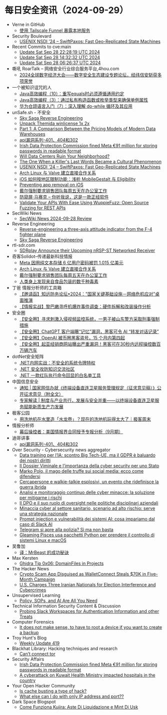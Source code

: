 # 每日安全资讯（2024-09-29）

- Verne in GitHub
  - [使用 Tailscale Funnel 暴露本地服务](https://blog.einverne.info/post/2024/09/tailscale-funnel.html)
- Security Boulevard
  - [USENIX NSDI ’24 – SwiftPaxos: Fast Geo-Replicated State Machines](https://securityboulevard.com/2024/09/usenix-nsdi-24-swiftpaxos-fast-geo-replicated-state-machines/)
- Recent Commits to cve:main
  - [Update Sat Sep 28 22:28:19 UTC 2024](https://github.com/trickest/cve/commit/962dc04aff9598d7ac7d5c11b2bf7ed2d1d2d0f1)
  - [Update Sat Sep 28 14:32:32 UTC 2024](https://github.com/trickest/cve/commit/509a1b5bf24d0fd26ac6c81c5da7563fb640828d)
  - [Update Sat Sep 28 06:26:37 UTC 2024](https://github.com/trickest/cve/commit/d0e6c79f555ea1c7196fcfe3b56551d49a95a296)
- 嘶吼 RoarTalk – 网络安全行业综合服务平台,4hou.com
  - [2024全球数字经济大会——数字安全生态建设专题论坛，经纬信安斩获多项荣誉](https://www.4hou.com/posts/ZgWv)
- 一个被知识诅咒的人
  - [Java高效编程（10）：重写equals时必须遵循通用约定](https://blog.csdn.net/nokiaguy/article/details/142620809)
  - [Java高效编程（3）：通过私有构造函数或枚举类型来确保单例属性](https://blog.csdn.net/nokiaguy/article/details/142619385)
  - [华为仓颉语言入门（7）：深入理解 do-while 循环及其应用](https://blog.csdn.net/nokiaguy/article/details/142619199)
- unSafe.sh - 不安全
  - [Sky Saga Reverse Engineering](https://buaq.net/go-264634.html)
  - [Unpack Themida winlicense 1x 2x](https://buaq.net/go-264635.html)
  - [Part 1: A Comparison Between the Pricing Models of Modern Data Warehouses](https://buaq.net/go-264638.html)
  - [api漏洞系列-401、404和302](https://buaq.net/go-264647.html)
  - [Irish Data Protection Commission fined Meta €91 million for storing passwords in readable format](https://buaq.net/go-264637.html)
  - [Will Data Centers Ruin Your Neighborhood?](https://buaq.net/go-264640.html)
  - [The One When a Killer's Last Words Became a Cultural Phenomenon](https://buaq.net/go-264639.html)
  - [USENIX NSDI ’24 – SwiftPaxos: Fast Geo-Replicated State Machines](https://buaq.net/go-264649.html)
  - [Arch Linux 与 Valve 建立直接合作关系](https://buaq.net/go-264614.html)
  - [iOS 如何按地区限制功能：浅析 MobileGestalt 与 Eligibility](https://buaq.net/go-264621.html)
  - [Preventing app removal on iOS](https://buaq.net/go-264622.html)
  - [戴尔强制要求销售团队每周五天在办公室工作](https://buaq.net/go-264615.html)
  - [防窥屏·马赛克 – 你听我说，这是一款正经软件](https://buaq.net/go-264613.html)
  - [Validate Your APIs With Ease Using WuppieFuzz: Open Source Fuzzing for REST APIs](https://buaq.net/go-264641.html)
- SecWiki News
  - [SecWiki News 2024-09-28 Review](http://www.sec-wiki.com/?2024-09-28)
- Reverse Engineering
  - [Reverse-engineering a three-axis attitude indicator from the F-4 fighter plane](https://www.reddit.com/r/ReverseEngineering/comments/1frocuw/reverseengineering_a_threeaxis_attitude_indicator/)
  - [Sky Saga Reverse Engineering](https://www.reddit.com/r/ReverseEngineering/comments/1frh9b1/sky_saga_reverse_engineering/)
- rtl-sdr.com
  - [SDRplay Announce their Upcoming nRSP-ST Networked Receiver](https://www.rtl-sdr.com/sdrplay-announce-their-upcoming-nrsp-st-networked-receiver/)
- 奇客Solidot–传递最新科技情报
  - [Meta 因用纯文本存储 6 亿用户密码被罚 1.015 亿美元](https://www.solidot.org/story?sid=79372)
  - [Arch Linux 与 Valve 建立直接合作关系](https://www.solidot.org/story?sid=79371)
  - [戴尔强制要求销售团队每周五天在办公室工作](https://www.solidot.org/story?sid=79370)
  - [人类身上发现来自食品包装的数千种毒素](https://www.solidot.org/story?sid=79369)
- 丁爸 情报分析师的工具箱
  - [【邀请函】知远防务论坛•2024："国家关键基础设施－网络危机应对"桌面推演](https://mp.weixin.qq.com/s?__biz=MzI2MTE0NTE3Mw==&mid=2651146383&idx=1&sn=a3908a55f95f72e6a463ab0f420fdade&chksm=f1af3fb5c6d8b6a304173c4b04495b348cc5a8541b4bbb10360ce7f5760b833a8cd82b2197a5&scene=58&subscene=0#rd)
  - [【情报实战】黎巴嫩寻呼机爆炸事件调查：硬件拆解和改装操作分析](https://mp.weixin.qq.com/s?__biz=MzI2MTE0NTE3Mw==&mid=2651146383&idx=2&sn=908625771b7cf78d10dcebb9861ab289&chksm=f1af3fb5c6d8b6a364633ee0c9e2e8fea9ea675fc2f4977ac9bf44ac5f7b9d66f9cdd0bbe63a&scene=58&subscene=0#rd)
- 安全圈
  - [【安全圈】寻求刺激入侵视频监控系统，一男子被山东警方采取刑事强制措施](https://mp.weixin.qq.com/s?__biz=MzIzMzE4NDU1OQ==&mid=2652064747&idx=1&sn=fe44287b6e0a4beac09f4f9d56e77faa&chksm=f36e67abc419eebd03ce06fff8f7c2a2d73416f50362f9005715217c13d189148f527f310d92&scene=58&subscene=0#rd)
  - [【安全圈】ChatGPT 客户端曝“记忆”漏洞，黑客可令 AI “转发对话记录”](https://mp.weixin.qq.com/s?__biz=MzIzMzE4NDU1OQ==&mid=2652064747&idx=2&sn=794aa8ee4f38945f6c525525ffa0fcf1&chksm=f36e67abc419eebd4c6abf786ab80ae28d1d0f727283f05add4aa4ea22224aea23ccf3f15642&scene=58&subscene=0#rd)
  - [【安全圈】OpenAI 被币圈黑客盗号，15 个月内第四起](https://mp.weixin.qq.com/s?__biz=MzIzMzE4NDU1OQ==&mid=2652064747&idx=3&sn=e4142fa9f4eda9b5c369a8654b2163db&chksm=f36e67abc419eebdcffbd895bd53522f9f033139a8087730a91c1e0a9c932d756233aa0b7859&scene=58&subscene=0#rd)
  - [【安全圈】起亚经销商网站曝出严重漏洞！黑客可在30秒内远程操控数百万辆汽车](https://mp.weixin.qq.com/s?__biz=MzIzMzE4NDU1OQ==&mid=2652064747&idx=4&sn=0ad8e79bc37793bdec4e27ceccd86183&chksm=f36e67abc419eebd1f227c0320e2024d7e1443e23e6e656cc7b8c73ea12037871637df6270d4&scene=58&subscene=0#rd)
- dotNet安全矩阵
  - [.NET内网实战：不安全的系统令牌特权](https://mp.weixin.qq.com/s?__biz=MzUyOTc3NTQ5MA==&mid=2247495620&idx=1&sn=aa00a0d1f8bb2269ff7b606039484958&chksm=fa594129cd2ec83fb548863ffb6af450870aef4544f872a71e2b3eaa00a0cee89ab9df33b53e&scene=58&subscene=0#rd)
  - [.NET 安全攻防知识交流社区](https://mp.weixin.qq.com/s?__biz=MzUyOTc3NTQ5MA==&mid=2247495620&idx=2&sn=6af94d1b1bf35f5f142ac83d780b5992&chksm=fa594129cd2ec83f7dbb5efd17f9f95d342f0823445bd1ab1c29a7e40706c31ab7bf0aafc187&scene=58&subscene=0#rd)
  - [.NET 一款红队执行命令回显的白名单工具](https://mp.weixin.qq.com/s?__biz=MzUyOTc3NTQ5MA==&mid=2247495620&idx=3&sn=1ea46adb7abd382554474dafcf470f3d&chksm=fa594129cd2ec83fca88b92b2ccbf468aef7556f92a5cc67bf8e28cb79ca23141d2065d9ceb8&scene=58&subscene=0#rd)
- 中国信息安全
  - [通知 | 国家网信办就《终端设备直连卫星服务管理规定（征求意见稿）》公开征求意见（附全文）](https://mp.weixin.qq.com/s?__biz=MzA5MzE5MDAzOA==&mid=2664226351&idx=1&sn=e6dfe57c2155d74329c4d0c4b09ea561&chksm=8b59dcd6bc2e55c0bb78724d5e2d92b06bdd0f237d4ec3ead2f91b899275856dbeabaec673b0&scene=58&subscene=0#rd)
  - [专家解读 | 制度与产业共行，发展与安全并重——以终端设备直连卫星服务赋能新质生产力发展](https://mp.weixin.qq.com/s?__biz=MzA5MzE5MDAzOA==&mid=2664226351&idx=2&sn=00352313aaf91ff692c89a866cfc24e3&chksm=8b59dcd6bc2e55c07d0eb28064e2a2b615c3589ee69519d9ac4264f5815dc6043da8f01e829a&scene=58&subscene=0#rd)
- 极客公园
  - [用洗地机在水里造「水龙卷」？现在的洗地机玩得太大了｜极客周末](https://mp.weixin.qq.com/s?__biz=MTMwNDMwODQ0MQ==&mid=2653055910&idx=1&sn=dabebfe7ac1e7a8408f0020edba59830&chksm=7e57161049209f06fa22c57c9cce15b9ff01d0fbff9d605f56c4bef29e0f237594450188f62f&scene=58&subscene=0#rd)
- 情报分析师
  - [幕后操控者：美国情报界合同授予专报分析（9月期）](https://mp.weixin.qq.com/s?__biz=MzA3Mjc1MTkwOA==&mid=2650555758&idx=1&sn=ddd5c646015b201375147081ae800b73&chksm=87116b25b066e2338adc4b0e1eb8fc10138d7ff31711fea766e324eaf41e7e9e059da69aceed&scene=58&subscene=0#rd)
- 迪哥讲事
  - [api漏洞系列-401、404和302](https://mp.weixin.qq.com/s?__biz=MzIzMTIzNTM0MA==&mid=2247495975&idx=1&sn=db6b0aefc65adf02759bda48c194704a&chksm=e8a5fb44dfd272524f459cf590fed356305b2ccf497f563ac78e659b880aab93f3c688530cbb&scene=58&subscene=0#rd)
- Over Security - Cybersecurity news aggregator
  - [Data training per l’IA: scontro Big Tech-UE, ma il GDPR è baluardo dei nostri diritti](https://www.cybersecurity360.it/news/data-training-per-lia-scontro-big-tech-ue-ma-il-gdpr-e-baluardo-dei-nostri-diritti/)
  - [Il Dossier Viminale e l’importanza della cyber security per uno Stato](https://www.cybersecurity360.it/news/dossier-viminale-security-stato/)
  - [Marko Polo, il mago delle truffe sui social media: ecco come difendersi](https://www.cybersecurity360.it/news/marko-polo-il-mago-delle-truffe-sui-social-media-ecco-come-difendersi/)
  - [Cercapersone e walkie-talkie esplosivi, un evento che ridefinisce la guerra ibrida](https://www.cybersecurity360.it/cybersecurity-nazionale/cercapersone-e-walkie-talkie-esplosivi-un-evento-che-ridefinisce-la-guerra-ibrida/)
  - [Analisi e monitoraggio continuo delle cyber minacce: la soluzione per mitigarne i rischi](https://www.cybersecurity360.it/soluzioni-aziendali/monitoraggio-continuo-delle-minacce-cyber/)
  - [Il DPO e il suo ruolo di oversight nelle politiche disciplinari aziendali](https://www.cybersecurity360.it/legal/privacy-dati-personali/il-dpo-e-il-suo-ruolo-di-oversight-nelle-politiche-disciplinari-aziendali/)
  - [Minaccia cyber al settore sanitario, scenario ad alto rischio: serve una strategia nazionale](https://www.cybersecurity360.it/nuove-minacce/minaccia-cyber-al-settore-sanitario-scenario-ad-alto-rischio-serve-una-strategia-nazionale/)
  - [Prompt injection e vulnerabilità dei sistemi AI: cosa impariamo dal caso di Slack AI](https://www.cybersecurity360.it/news/prompt-injection-e-vulnerabilita-dei-sistemi-ai-cosa-impariamo-dal-caso-di-slack-ai/)
  - [Telegram si apre alla polizia? Sì ma non basta](https://www.cybersecurity360.it/legal/privacy-dati-personali/telegram-si-apre-alle-autorita-di-polizia-si-ma-non-basta/)
  - [Gleaming Pisces usa pacchetti Python per prendere il controllo di sistemi Linux e macOS](https://www.cybersecurity360.it/news/gleaming-pisces-usa-pacchetti-python-per-prendere-il-controllo-di-sistemi-linux-e-macos/)
- 吴鲁加
  - [译：MrBeast 的成功秘诀](https://mp.weixin.qq.com/s?__biz=Mzg5NDY4ODM1MA==&mid=2247484868&idx=1&sn=2906077d29c11c9134344a6df262ff28&chksm=c01a88f5f76d01e3d740cee0aebf620374891f16fb73c831aa378a3e8764449c96f7a8fe225e&scene=58&subscene=0#rd)
- Max Kersten
  - [Ghidra Tip 0x06: DomainFiles in Projects](https://maxkersten.nl/2024/09/28/ghidra-tip-0x06-domainfiles-in-projects/)
- The Hacker News
  - [Crypto Scam App Disguised as WalletConnect Steals $70K in Five-Month Campaign](https://thehackernews.com/2024/09/crypto-scam-app-disguised-as.html)
  - [U.S. Charges Three Iranian Nationals for Election Interference and Cybercrimes](https://thehackernews.com/2024/09/us-charges-three-iranian-nationals-for.html)
- Unsupervised Learning
  - [Policy, SOPs, and AI Are All You Need](https://danielmiessler.com/p/policy-sops-and-ai-are-all-you-need)
- Technical Information Security Content & Discussion
  - [Probing Slack Workspaces for Authentication Information and other Treats](https://www.reddit.com/r/netsec/comments/1fr9qvi/probing_slack_workspaces_for_authentication/)
- Computer Forensics
  - [It does not make sense, to have to root a device if you want to create a backup](https://www.reddit.com/r/computerforensics/comments/1frkkvo/it_does_not_make_sense_to_have_to_root_a_device/)
- Troy Hunt's Blog
  - [Weekly Update 419](https://www.troyhunt.com/weekly-update-419/)
- Blackhat Library: Hacking techniques and research
  - [Can’t connect tor](https://www.reddit.com/r/blackhat/comments/1fr6jsq/cant_connect_tor/)
- Security Affairs
  - [Irish Data Protection Commission fined Meta €91 million for storing passwords in readable format](https://securityaffairs.com/169045/social-networks/irish-data-protection-commission-fined-meta-euro-91-million.html)
  - [A cyberattack on Kuwait Health Ministry impacted hospitals in the country](https://securityaffairs.com/169031/security/cyberattack-on-kuwait-health-ministry-impacted-hospitals.html)
- Your Open Hacker Community
  - [Is cache busting a type of hack?](https://www.reddit.com/r/HowToHack/comments/1fr7c96/is_cache_busting_a_type_of_hack/)
  - [What else can I do with only IP address and port??](https://www.reddit.com/r/HowToHack/comments/1fr31lg/what_else_can_i_do_with_only_ip_address_and_port/)
- Dark Space Blogspot
  - [Come Funziona Kujira: Aste Di Liquidazione e Mint Di Usk](http://darkwhite666.blogspot.com/2024/09/come-funziona-kujira-aste-di.html)
